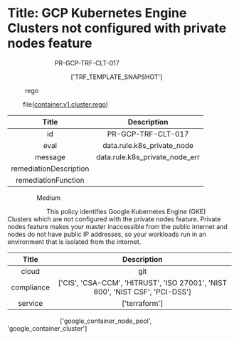 



# Title: GCP Kubernetes Engine Clusters not configured with private nodes feature


***<font color="white">Master Test Id:</font>*** PR-GCP-TRF-CLT-017

***<font color="white">Master Snapshot Id:</font>*** ['TRF_TEMPLATE_SNAPSHOT']

***<font color="white">type:</font>*** rego

***<font color="white">rule:</font>*** file([container.v1.cluster.rego])  
  
  
  
  

|Title|Description|
| :---: | :---: |
|id|PR-GCP-TRF-CLT-017|
|eval|data.rule.k8s_private_node|
|message|data.rule.k8s_private_node_err|
|remediationDescription||
|remediationFunction||


***<font color="white">Severity:</font>*** Medium

***<font color="white">Description:</font>*** This policy identifies Google Kubernetes Engine (GKE) Clusters which are not configured with the private nodes feature. Private nodes feature makes your master inaccessible from the public internet and nodes do not have public IP addresses, so your workloads run in an environment that is isolated from the internet.  
  
  

|Title|Description|
| :---: | :---: |
|cloud|git|
|compliance|['CIS', 'CSA-CCM', 'HITRUST', 'ISO 27001', 'NIST 800', 'NIST CSF', 'PCI-DSS']|
|service|['terraform']|


***<font color="white">Resource Types:</font>*** ['google_container_node_pool', 'google_container_cluster']


[container.v1.cluster.rego]: https://github.com/prancer-io/prancer-compliance-test/tree/master/google/terraform/container.v1.cluster.rego
